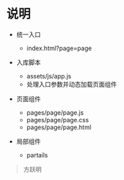 说明
====

* 统一入口
  * index.html?page=page


* 入库脚本
  * assets/js/app.js
  * 处理入口参数并动态加载页面组件


* 页面组件
  * pages/page/page.js
  * pages/page/page.css
  * pages/page/page.html


* 局部组件
  * partails


> 方跃明
